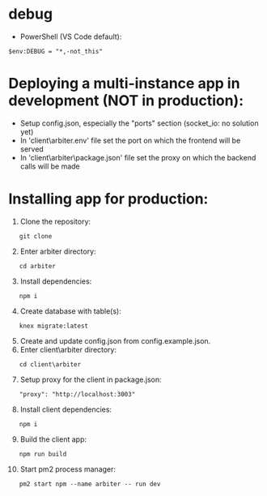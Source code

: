 # debug
- PowerShell (VS Code default):
```
$env:DEBUG = "*,-not_this"
```

# Deploying a multi-instance app in development (NOT in production):
- Setup config.json, especially the "ports" section (socket_io: no solution yet)
- In 'client\arbiter\.env' file set the port on which the frontend will be served
- In 'client\arbiter\package.json' file set the proxy on which the backend calls will be made

# Installing app for production:
1. Clone the repository:
```
   git clone
```
2. Enter arbiter directory:
```
   cd arbiter
```
3. Install dependencies:
```
   npm i
```
4. Create database with table(s):
```
   knex migrate:latest
```
5. Create and update config.json from config.example.json.
6. Enter client\arbiter directory:
```
   cd client\arbiter
```
7. Setup proxy for the client in package.json:
```
   "proxy": "http://localhost:3003"
```
8. Install client dependencies:
```
   npm i
```
9. Build the client app:
```
   npm run build
```
10. Start pm2 process manager:
```
   pm2 start npm --name arbiter -- run dev
```